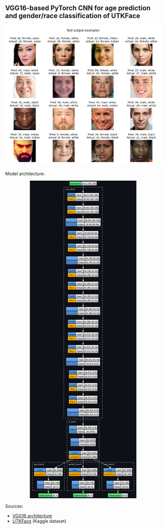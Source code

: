 ## VGG16-based PyTorch CNN for age prediction and gender/race classification of UTKFace

<p align="center">
	<img src="output_examples.png"/>
</p>

Model architecture:

<p align="center">
	<img src="model_architecture.png"/>
</p>

Sources:
- [VGG16 architecture](https://medium.com/@mygreatlearning/everything-you-need-to-know-about-vgg16-7315defb5918)
- [UTKFace](https://www.kaggle.com/datasets/jangedoo/utkface-new) (Kaggle dataset)
